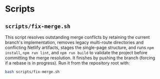 # Scripts

## `scripts/fix-merge.sh`
This script resolves outstanding merge conflicts by retaining the current branch's implementation, removes legacy multi-route directories and conflicting Netlify artifacts, stages the single-page structure, and runs `npm install`, `npm run lint`, and `npm run build` to validate the project before committing the merge resolution. It finishes by pushing the branch (forcing if a rebase is in progress). Run it from the repository root with:

```bash
bash scripts/fix-merge.sh
```
